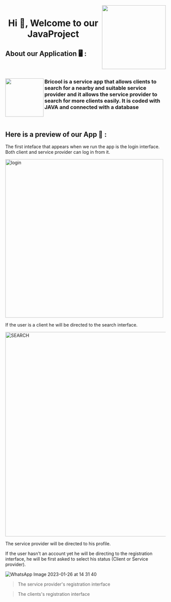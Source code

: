 <img align="right" width="200" src="https://user-images.githubusercontent.com/121026257/213880628-c8fbae9f-a2e6-422b-900e-b802288ca78e.gif">


<h1 align="center">Hi 👋, Welcome to our JavaProject </h1>

## About our Application 🖥️ :
<br>
<h3 align="left"> 
<img align="left" width="120" src="https://user-images.githubusercontent.com/121026257/213882321-19354e36-9849-4a6d-b33d-22cf0fe07409.png">
Bricool is a service app that allows clients to search for a nearby and suitable service  provider and it allows the service provider to search for more clients easily. It is coded with JAVA and connected with a database
</h3>
<br />

## Here is a preview of our App 📸 :
The first inteface that appears when we run the app is the login interface. Both client and service provider can log in from it.

<img width="496" alt="login" src="https://user-images.githubusercontent.com/121026257/214843988-ef1cc781-ab35-4ae7-b7d8-b755b11693a4.PNG">


If the user is a client he will be directed to the search interface.

<img width="640" alt="SEARCH" src="https://user-images.githubusercontent.com/121026257/214849341-d9b2c064-fb6f-449e-b259-6f4a824c541a.PNG">



The service provider will be directed to his profile.





If the user hasn't an account yet he will be directing to the registration interface, he will be first asked to select his status (Client or Service provider).

![WhatsApp Image 2023-01-26 at 14 31 40](https://user-images.githubusercontent.com/121026257/214851116-574f38de-5386-468d-a563-0201e9ff00d3.jpeg)

> The service provider's registration interface




> The clients's registration interface





